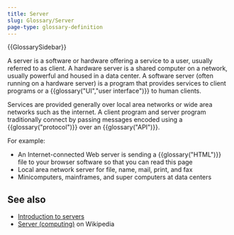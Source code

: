 ```yaml
---
title: Server
slug: Glossary/Server
page-type: glossary-definition
---
```


{{GlossarySidebar}}

A server is a software or hardware offering a service to a user, usually referred to as client. A hardware server is a shared computer on a network, usually powerful and housed in a data center. A software server (often running on a hardware server) is a program that provides services to client programs or a {{glossary("UI","user interface")}} to human clients.

Services are provided generally over local area networks or wide area networks such as the internet. A client program and server program traditionally connect by passing messages encoded using a {{glossary("protocol")}} over an {{glossary("API")}}.

For example:

- An Internet-connected Web server is sending a {{glossary("HTML")}} file to your browser software so that you can read this page
- Local area network server for file, name, mail, print, and fax
- Minicomputers, mainframes, and super computers at data centers

## See also

- [Introduction to servers](/en-US/docs/Learn/Common_questions/Web_mechanics/What_is_a_web_server)
- [Server (computing)](<https://en.wikipedia.org/wiki/Server_(computing)>) on Wikipedia
